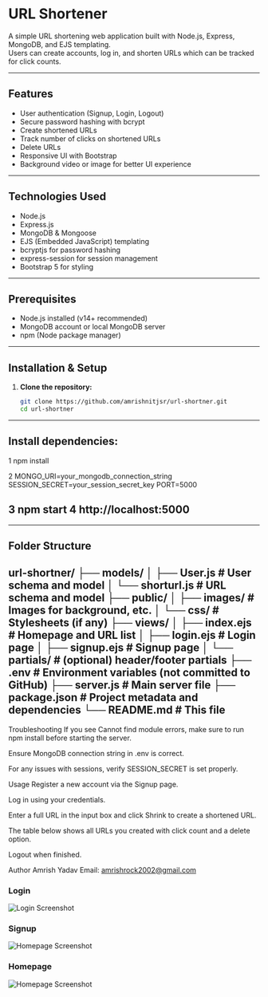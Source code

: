 # URL Shortener

A simple URL shortening web application built with Node.js, Express, MongoDB, and EJS templating.  
Users can create accounts, log in, and shorten URLs which can be tracked for click counts.

---

## Features

- User authentication (Signup, Login, Logout)
- Secure password hashing with bcrypt
- Create shortened URLs
- Track number of clicks on shortened URLs
- Delete URLs
- Responsive UI with Bootstrap
- Background video or image for better UI experience

---

## Technologies Used

- Node.js
- Express.js
- MongoDB & Mongoose
- EJS (Embedded JavaScript) templating
- bcryptjs for password hashing
- express-session for session management
- Bootstrap 5 for styling

---

## Prerequisites

- Node.js installed (v14+ recommended)
- MongoDB account or local MongoDB server
- npm (Node package manager)

---

## Installation & Setup

1. **Clone the repository:**

   ```bash
   git clone https://github.com/amrishnitjsr/url-shortner.git
   cd url-shortner

---
## Install dependencies:
1 npm install

2 MONGO_URI=your_mongodb_connection_string
SESSION_SECRET=your_session_secret_key
PORT=5000

3 npm start
4 http://localhost:5000
---

--------
## Folder Structure

url-shortner/
├── models/
│   ├── User.js           # User schema and model
│   └── shorturl.js       # URL schema and model
├── public/
│   ├── images/           # Images for background, etc.
│   └── css/              # Stylesheets (if any)
├── views/
│   ├── index.ejs         # Homepage and URL list
│   ├── login.ejs         # Login page
│   ├── signup.ejs        # Signup page
│   └── partials/         # (optional) header/footer partials
├── .env                  # Environment variables (not committed to GitHub)
├── server.js             # Main server file
├── package.json          # Project metadata and dependencies
└── README.md             # This file
---------



Troubleshooting
If you see Cannot find module errors, make sure to run npm install before starting the server.

Ensure MongoDB connection string in .env is correct.

For any issues with sessions, verify SESSION_SECRET is set properly.





Usage
Register a new account via the Signup page.

Log in using your credentials.

Enter a full URL in the input box and click Shrink to create a shortened URL.

The table below shows all URLs you created with click count and a delete option.

Logout when finished.

Author
Amrish Yadav
Email: amrishrock2002@gmail.com

### Login
![Login Screenshot](https://github.com/amrishnitjsr/url-shortner/raw/main/public/screenshorts/login.png)


### Signup
![Homepage Screenshot](public/screenshots/signup.png)

### Homepage
![Homepage Screenshot](public/screenshots/home.png)



